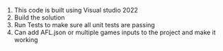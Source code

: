 1. This code is built using Visual studio 2022
2. Build the solution
3. Run Tests to make sure all unit tests are passing
4. Can add AFL.json or multiple games inputs to the project and make it working
